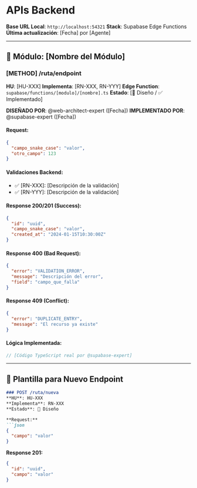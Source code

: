 # APIs Backend

**Base URL Local**: `http://localhost:54321`
**Stack**: Supabase Edge Functions
**Última actualización**: [Fecha] por [Agente]

---

## 🔐 Módulo: [Nombre del Módulo]

### [METHOD] /ruta/endpoint
**HU**: [HU-XXX]
**Implementa**: [RN-XXX, RN-YYY]
**Edge Function**: `supabase/functions/[modulo]/[nombre].ts`
**Estado**: [🎨 Diseño / ✅ Implementado]

**DISEÑADO POR**: @web-architect-expert ([Fecha])
**IMPLEMENTADO POR**: @supabase-expert ([Fecha])

#### Request:
```json
{
  "campo_snake_case": "valor",
  "otro_campo": 123
}
```

#### Validaciones Backend:
- ✅ [RN-XXX]: [Descripción de la validación]
- ✅ [RN-YYY]: [Descripción de la validación]

#### Response 200/201 (Success):
```json
{
  "id": "uuid",
  "campo_snake_case": "valor",
  "created_at": "2024-01-15T10:30:00Z"
}
```

#### Response 400 (Bad Request):
```json
{
  "error": "VALIDATION_ERROR",
  "message": "Descripción del error",
  "field": "campo_que_falla"
}
```

#### Response 409 (Conflict):
```json
{
  "error": "DUPLICATE_ENTRY",
  "message": "El recurso ya existe"
}
```

#### Lógica Implementada:
```typescript
// [Código TypeScript real por @supabase-expert]
```

---

## 📝 Plantilla para Nuevo Endpoint

```markdown
### POST /ruta/nueva
**HU**: HU-XXX
**Implementa**: RN-XXX
**Estado**: 🎨 Diseño

**Request:**
```json
{
  "campo": "valor"
}
```

**Response 201:**
```json
{
  "id": "uuid",
  "campo": "valor"
}
```
```
